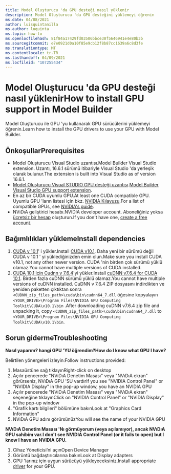 ```yaml
---
title: Model Oluşturucu 'da GPU desteği nasıl yüklenir
description: Model Oluşturucu 'da GPU desteğini yüklemeyi öğrenin
ms.date: 04/08/2021
author: luisquintanilla
ms.author: luquinta
ms.topic: how-to
ms.openlocfilehash: 81f84a17429fd03506bbce30f5646941e4e80b3b
ms.sourcegitcommit: e7e0921d0a10f85e9cb12f8b87cc1639a6c8d3fe
ms.translationtype: MT
ms.contentlocale: tr-TR
ms.lasthandoff: 04/09/2021
ms.locfileid: "107255434"
---
```

# <a name="how-to-install-gpu-support-in-model-builder"></a><span data-ttu-id="0db1b-103">Model Oluşturucu 'da GPU desteği nasıl yüklenir</span><span class="sxs-lookup"><span data-stu-id="0db1b-103">How to install GPU support in Model Builder</span></span>

<span data-ttu-id="0db1b-104">Model Oluşturucu ile GPU 'yu kullanarak GPU sürücülerini yüklemeyi öğrenin.</span><span class="sxs-lookup"><span data-stu-id="0db1b-104">Learn how to install the GPU drivers to use your GPU with Model Builder.</span></span>

## <a name="prerequisites"></a><span data-ttu-id="0db1b-105">Önkoşullar</span><span class="sxs-lookup"><span data-stu-id="0db1b-105">Prerequisites</span></span>

- <span data-ttu-id="0db1b-106">Model Oluşturucu Visual Studio uzantısı.</span><span class="sxs-lookup"><span data-stu-id="0db1b-106">Model Builder Visual Studio extension.</span></span> <span data-ttu-id="0db1b-107">Uzantı, 16.6.1 sürümü itibariyle Visual Studio 'da yerleşik olarak bulunur.</span><span class="sxs-lookup"><span data-stu-id="0db1b-107">The extension is built into Visual Studio as of version 16.6.1.</span></span>
- <span data-ttu-id="0db1b-108">[Model Oluşturucu Visual STUDIO GPU desteği uzantısı](https://marketplace.visualstudio.com/items?itemName=MLNET.ModelBuilderGPU).</span><span class="sxs-lookup"><span data-stu-id="0db1b-108">[Model Builder Visual Studio GPU support extension](https://marketplace.visualstudio.com/items?itemName=MLNET.ModelBuilderGPU).</span></span>
- <span data-ttu-id="0db1b-109">En az bir CUDA uyumlu GPU.</span><span class="sxs-lookup"><span data-stu-id="0db1b-109">At least one CUDA compatible GPU.</span></span> <span data-ttu-id="0db1b-110">Uyumlu GPU 'ların listesi için bkz. [NVIDIA Kılavuzu](https://developer.nvidia.com/cuda-gpus).</span><span class="sxs-lookup"><span data-stu-id="0db1b-110">For a list of compatible GPUs, see [NVIDIA's guide](https://developer.nvidia.com/cuda-gpus).</span></span>
- <span data-ttu-id="0db1b-111">NVıDıA geliştirici hesabı.</span><span class="sxs-lookup"><span data-stu-id="0db1b-111">NVIDIA developer account.</span></span> <span data-ttu-id="0db1b-112">Aboneliğiniz yoksa [ücretsiz bir hesap](https://developer.nvidia.com/developer-program) oluşturun.</span><span class="sxs-lookup"><span data-stu-id="0db1b-112">If you don't have one, [create a free account](https://developer.nvidia.com/developer-program).</span></span>

## <a name="install-dependencies"></a><span data-ttu-id="0db1b-113">Bağımlılıkları yükleme</span><span class="sxs-lookup"><span data-stu-id="0db1b-113">Install dependencies</span></span>

1. <span data-ttu-id="0db1b-114">[CUDA v 10.1](https://developer.nvidia.com/cuda-10.1-download-archive-update2)' i yükler.</span><span class="sxs-lookup"><span data-stu-id="0db1b-114">Install [CUDA v10.1](https://developer.nvidia.com/cuda-10.1-download-archive-update2).</span></span> <span data-ttu-id="0db1b-115">Daha yeni bir sürümü değil CUDA v 10.1 ' yi yüklediğinizden emin olun.</span><span class="sxs-lookup"><span data-stu-id="0db1b-115">Make sure you install CUDA v10.1, not any other newer version.</span></span> <span data-ttu-id="0db1b-116">CUDA 'nin birden çok sürümü yüklü olamaz.</span><span class="sxs-lookup"><span data-stu-id="0db1b-116">You cannot have multiple versions of CUDA installed.</span></span>
1. <span data-ttu-id="0db1b-117">[CUDA 10,1 Için Cudnn v 7.6.4](https://developer.nvidia.com/rdp/cudnn-download)'yi yükler.</span><span class="sxs-lookup"><span data-stu-id="0db1b-117">Install [cuDNN v7.6.4 for CUDA 10.1](https://developer.nvidia.com/rdp/cudnn-download).</span></span> <span data-ttu-id="0db1b-118">Birden fazla cuDNN sürümü yüklü olamaz.</span><span class="sxs-lookup"><span data-stu-id="0db1b-118">You cannot have multiple versions of cuDNN installed.</span></span> <span data-ttu-id="0db1b-119">CuDNN v 7.6.4 ZIP dosyasını indirdikten ve yeniden paketten çıktıktan sonra `<CUDNN_zip_files_path>\cuda\bin\cudnn64_7.dll` öğesine kopyalayın `<YOUR_DRIVE>\Program Files\NVIDIA GPU Computing Toolkit\CUDA\v10.1\bin` .</span><span class="sxs-lookup"><span data-stu-id="0db1b-119">After downloading cuDNN v7.6.4 zip file and unpacking it, copy `<CUDNN_zip_files_path>\cuda\bin\cudnn64_7.dll` to `<YOUR_DRIVE>\Program Files\NVIDIA GPU Computing Toolkit\CUDA\v10.1\bin`.</span></span>

## <a name="troubleshooting"></a><span data-ttu-id="0db1b-120">Sorun giderme</span><span class="sxs-lookup"><span data-stu-id="0db1b-120">Troubleshooting</span></span>

<span data-ttu-id="0db1b-121">**Nasıl yaparım? hangi GPU 'YU öğrendim?**</span><span class="sxs-lookup"><span data-stu-id="0db1b-121">**How do I know what GPU I have?**</span></span>

<span data-ttu-id="0db1b-122">Belirtilen yönergeleri izleyin:</span><span class="sxs-lookup"><span data-stu-id="0db1b-122">Follow instructions provided:</span></span>

1. <span data-ttu-id="0db1b-123">Masaüstüne sağ tıklayın</span><span class="sxs-lookup"><span data-stu-id="0db1b-123">Right-click on desktop</span></span>
1. <span data-ttu-id="0db1b-124">Açılır pencerede "NVıDıA Denetim Masası" veya "NVıDıA ekran" görürseniz, NVıDıA GPU 'SU vardır</span><span class="sxs-lookup"><span data-stu-id="0db1b-124">If you see "NVIDIA Control Panel" or "NVIDIA Display" in the pop-up window, you have an NVIDIA GPU</span></span>
1. <span data-ttu-id="0db1b-125">Açılır pencerede "NVıDıA Denetim Masası" veya "NVıDıA ekran" seçeneğine tıklayın</span><span class="sxs-lookup"><span data-stu-id="0db1b-125">Click on "NVIDIA Control Panel" or "NVIDIA Display" in the pop-up window</span></span>
1. <span data-ttu-id="0db1b-126">"Grafik kartı bilgileri" bölümüne bakın</span><span class="sxs-lookup"><span data-stu-id="0db1b-126">Look at "Graphics Card Information"</span></span>
1. <span data-ttu-id="0db1b-127">NVıDıA GPU adını görürsünüz</span><span class="sxs-lookup"><span data-stu-id="0db1b-127">You will see the name of your NVIDIA GPU</span></span>

<span data-ttu-id="0db1b-128">**NVıDıA Denetim Masası 'Nı görmüyorum (veya açılamıyor), ancak NVıDıA GPU sahibim var.**</span><span class="sxs-lookup"><span data-stu-id="0db1b-128">**I don't see NVIDIA Control Panel (or it fails to open) but I know I have an NVIDIA GPU.**</span></span>

1. <span data-ttu-id="0db1b-129">Cihaz Yöneticisi’ni açın</span><span class="sxs-lookup"><span data-stu-id="0db1b-129">Open Device Manager</span></span>
1. <span data-ttu-id="0db1b-130">Görüntü bağdaştırıcılarına bakın</span><span class="sxs-lookup"><span data-stu-id="0db1b-130">Look at Display adapters</span></span>
1. <span data-ttu-id="0db1b-131">GPU 'larınız için uygun [sürücüyü](https://www.nvidia.com/drivers) yükleyeceksiniz.</span><span class="sxs-lookup"><span data-stu-id="0db1b-131">Install appropriate [driver](https://www.nvidia.com/drivers) for your GPU.</span></span>
